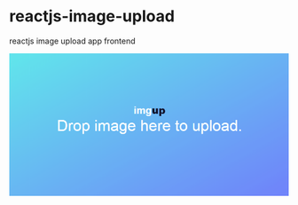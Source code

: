 # reactjs-image-upload
reactjs image upload app frontend

![App Demo](https://github.com/br0keh/reactjs-image-upload/blob/master/src/App.gif?raw=true)